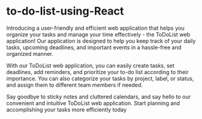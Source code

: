 # to-do-list-using-React

Introducing a user-friendly and efficient web application that helps you organize your tasks and manage your time effectively - the ToDoList web application! Our application is designed to help you keep track of your daily tasks, upcoming deadlines, and important events in a hassle-free and organized manner.

With our ToDoList web application, you can easily create tasks, set deadlines, add reminders, and prioritize your to-do list according to their importance. You can also categorize your tasks by project, label, or status, and assign them to different team members if needed.

Say goodbye to sticky notes and cluttered calendars, and say hello to our convenient and intuitive ToDoList web application. Start planning and accomplishing your tasks more efficiently today
